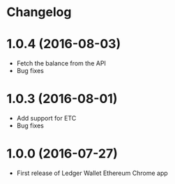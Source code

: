 # Changelog
1.0.4 (2016-08-03)
==================

- Fetch the balance from the API
- Bug fixes


1.0.3 (2016-08-01)
==================

- Add support for ETC
- Bug fixes

1.0.0 (2016-07-27)
==================

- First release of Ledger Wallet Ethereum Chrome app